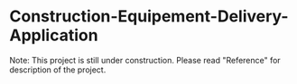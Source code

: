 # Construction-Equipement-Delivery-Application

Note: This project is still under construction. Please read "Reference" for description of the project.
